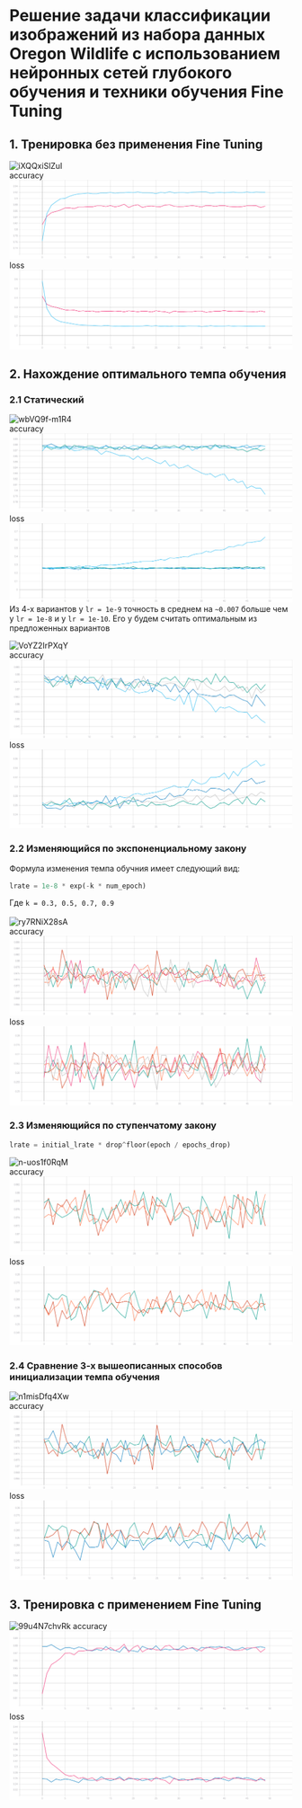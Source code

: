 # Решение задачи классификации изображений из набора данных Oregon Wildlife с использованием нейронных сетей глубокого обучения и техники обучения Fine Tuning
## 1. Тренировка без применения Fine Tuning
![iXQQxiSlZuI](https://user-images.githubusercontent.com/61012068/113757677-9256b800-971b-11eb-8ea9-88c50275360b.jpg) </br>
accuracy
![](./graphic/before_accuracy.svg)
loss
![](./graphic/before_loss.svg)

## 2. Нахождение оптимального темпа обучения 
### 2.1 Статический 
![wbVQ9f-m1R4](https://user-images.githubusercontent.com/61012068/113757708-9c78b680-971b-11eb-9f9f-22f164545b64.jpg) </br>
accuracy
![](./graphic/lrs_accuracy.svg)
loss
![](./graphic/lrs_loss.svg)
Из 4-х вариантов у ```lr = 1e-9``` точность в среднем  на ```~0.007``` больше чем у ```lr = 1e-8``` и у ```lr = 1e-10```. Его у будем считать оптимальным из предложенных вариантов </br>


![VoYZ2IrPXqY](https://user-images.githubusercontent.com/61012068/113761691-6b4eb500-9720-11eb-82b9-d4c8d736f4f1.jpg) </br>
accuracy
![](./graphic/e-8_accuracy.svg)
loss
![](./graphic/e-8_loss.svg)

### 2.2 Изменяющийся по экспоненциальному закону
Формула изменения темпа обучния имеет следующий вид:
```python
lrate = 1e-8 * exp(-k * num_epoch)
``` 
Где ```k = 0.3, 0.5, 0.7, 0.9``` </br></br>
![ry7RNiX28sA](https://user-images.githubusercontent.com/61012068/113761729-79043a80-9720-11eb-9197-c950155635bb.jpg) </br>
accuracy
![](./graphic/exp_accuracy.svg)
loss
![](./graphic/exp_loss.svg)

### 2.3 Изменяющийся по ступенчатому закону 
```python
lrate = initial_lrate * drop^floor(epoch / epochs_drop) 
```
![n-uos1f0RqM](https://user-images.githubusercontent.com/61012068/113762092-e44e0c80-9720-11eb-8295-b679c3bb1310.jpg) </br>
accuracy
![](./graphic/step_accuracy.svg)
loss
![](./graphic/step_loss.svg)

### 2.4 Сравнение 3-х вышеописанных способов инициализации темпа обучения 
![n1misDfq4Xw](https://user-images.githubusercontent.com/61012068/113769032-3004b400-9729-11eb-97ef-c27244a32331.jpg) </br>
accuracy
![](./graphic/all_accuracy.svg)
loss
![](./graphic/all_loss.svg)

## 3. Тренировка с применением Fine Tuning
![99u4N7chvRk](https://user-images.githubusercontent.com/61012068/113769335-8f62c400-9729-11eb-85f5-b40dbb76cdbb.jpg)
accuracy
![](./graphic/last_accuracy.svg)
loss
![](./graphic/last_loss.svg)
